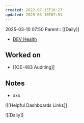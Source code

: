 ```yaml
---
created: 2022-07-15T16:27
updated: 2025-03-10T07:51
---
```

2025-03-10 07:50
Parent:: [[Daily]] 

- [DEV Health](https://health-configdev.mixtelematics.com/public/mapshow.htm?id=2001&mapid=1A35514B-E08F-4B7C-90B8-CD1774AE8CA3)

## Worked on

- [[OE-483 Auditing]]

## Notes

- xxx

![[Helpful Dashboards Links]]

![[Daily]]
